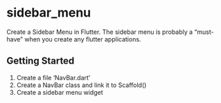 # sidebar_menu

Create a Sidebar Menu in Flutter.
The sidebar menu is probably a “must-have” when you create any flutter applications.

## Getting Started
1. Create a file ‘NavBar.dart’
2. Create a NavBar class and link it to Scaffold()
3. Create a sidebar menu widget